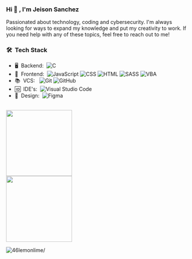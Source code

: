 ### Hi 👋 , I'm Jeison Sanchez

Passionated about technology, coding and cybersecurity.  I'm always looking for ways to expand my knowledge and put my creativity to work. If you need help with any of these topics, feel free to reach out to me!

### 🛠 &nbsp;Tech Stack

- 🖥️ &nbsp;Backend:&nbsp;
  ![C](https://img.shields.io/badge/C-0A1A2F?style=flat&&logo=c&logoColor=00599C)
- 👀 &nbsp;Frontend:&nbsp;
  ![JavaScript](https://img.shields.io/badge/-JavaScript-0A1A2F?style=flat&logo=javascript)
  ![CSS](https://img.shields.io/badge/CSS3-0A1A2F?style=flat&logo=css3&logoColor=1572B6)
  ![HTML](https://img.shields.io/badge/HTML5-0A1A2F?style=flat&logo=html5&logoColor=E34F26)
  ![SASS](https://img.shields.io/badge/Sass-0A1A2F?style=flat&logo=sass&logoColor=CC6699)
  ![VBA](https://img.shields.io/badge/VBA-0A1A2F?style=flat&logo=microsoft-excel&logoColor=217346)
- 📚 &nbsp;VCS: &nbsp;
  ![Git](https://img.shields.io/badge/-Git-0A1A2F?style=flat&logo=git)
  ![GitHub](https://img.shields.io/badge/-GitHub-0A1A2F?style=flat&logo=github)
- 🆔 &nbsp;IDE's:&nbsp;
  ![Visual Studio Code](https://img.shields.io/badge/-Visual%20Studio%20Code-0A1A2F?style=flat&logo=visual-studio-code&logoColor=007ACC)
- 🎨 &nbsp;Design:&nbsp;
  ![Figma](https://img.shields.io/badge/-Figma-0A1A2F?style=flat&logo=figma)

<br/>

<a href="https://github.com/46lemonlime">
<img height="180em" src="https://github-readme-stats.vercel.app/api?username=46lemonlime&show_icons=true&card_width=400&hide_border=true&title_color=f4f4f4&icon_color=00d8fd&bg_color=0A1A2F&text_color=a3a8c3&hide=contribs" />
</a>
<br />
<a href="https://github.com/46lemonlime">
<img height="180em" src="https://github-readme-stats.vercel.app/api/top-langs/?username=46lemonlime&show_icons=true&card_width=400&hide_border=true&title_color=f4f4f4&icon_color=00d8fd&bg_color=0A1A2F&text_color=a3a8c3&hide=contribs" />
</a>

<p align="left"> <img src=https://komarev.com/ghpvc/?username=46lemonlime alt=46lemonlime/> </p>
